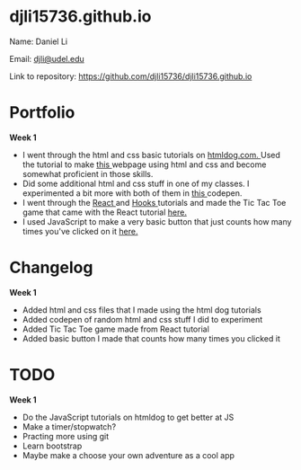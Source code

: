 # djli15736.github.io
Name: Daniel Li 

Email: djli@udel.edu

Link to repository: https://github.com/djli15736/djli15736.github.io

# Portfolio
<strong> Week 1 </strong>
<ul>
  <li> I went through the html and css basic tutorials on <a href = "https://htmldog.com/guides/"> htmldog.com. </a> Used the tutorial to make <a href = "https://djli15736.github.io/myfirstwebpage-portfolio-daniel/myfirstpage.html"> this </a> webpage using html and css and become somewhat proficient in those skills. </li>
  <li> Did some additional html and css stuff in one of my classes. I experimented a bit more with both of them in <a href = "https://codepen.io/djli/pen/vYOrKdo"> this </a> codepen. </li>
  <li> I went through the <a href = "https://reactjs.org/tutorial/tutorial.html"> React </a> and <a href = "https://reactjs.org/docs/hooks-intro.html"> Hooks </a> tutorials and made the Tic Tac Toe game that came with the React tutorial <a href = "https://codepen.io/djli/pen/VwWPaMM"> here. </a> </li>
  <li> I used JavaScript to make a very basic button that just counts how many times you've clicked on it <a href = "https://codepen.io/djli/pen/powRVwL"> here. </a> </li>
</ul>

# Changelog
<strong> Week 1 </strong>
<ul> 
  <li> Added html and css files that I made using the html dog tutorials </li>
  <li> Added codepen of random html and css stuff I did to experiment </li>
  <li> Added Tic Tac Toe game made from React tutorial </li>
  <li> Added basic button I made that counts how many times you clicked it </li>
</ul> 

# TODO
<strong> Week 1 </strong> 
<ul> 
  <li> Do the JavaScript tutorials on htmldog to get better at JS </li>
  <li> Make a timer/stopwatch? </li>
  <li> Practing more using git </li>
  <li> Learn bootstrap </li>
  <li> Maybe make a choose your own adventure as a cool app </li>
</ul>
